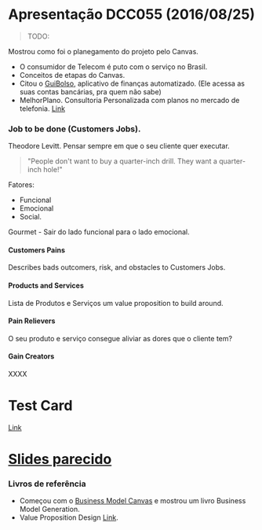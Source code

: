 # Apresentação DCC055 (2016/08/25)
> TODO:

Mostrou como foi o planegamento do projeto pelo Canvas.

- O consumidor de Telecom é puto com o serviço no Brasil.
- Conceitos de etapas do Canvas.
- Citou o [GuiBolso](guiabolso.com.br), aplicativo de finanças automatizado. (Ele acessa as suas contas bancárias, pra quem não sabe)
- MelhorPlano. Consultoria Personalizada com planos no mercado de telefonia.
[Link](http://melhorplano.net/planos-de-celular)

### Job to be done (Customers Jobs).
Theodore Levitt. Pensar sempre em que o seu cliente quer executar.
> "People don't want to buy a quarter-inch drill. They want a quarter-inch hole!"

Fatores:
- Funcional
- Emocional
- Social.

Gourmet - Sair do lado funcional para o lado emocional.

#### Customers Pains
Describes bads outcomers, risk, and obstacles to Customers Jobs.

#### Products and Services
Lista de Produtos e Serviços um value proposition to build around.

#### Pain Relievers
O seu produto e serviço consegue aliviar as dores que o cliente tem?

#### Gain Creators
XXXX

# Test Card
[Link](http://blog.strategyzer.com/posts/2015/3/5/validate-your-ideas-with-the-test-card)

# [Slides parecido](https://drive.google.com/open?id=0B8SXVh6mroJmRmE3d3pHYW56UXc)

### Livros de referência
- Começou com o [Business Model Canvas](http://www.businessmodelgeneration.com/book) e mostrou um livro Business Model Generation.
- Value Proposition Design
[Link](http://www.goodreads.com/book/show/22337524-value-proposition-design).
